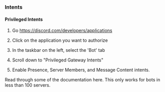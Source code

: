 
### Intents


#### Privileged Intents


1. Go https://discord.com/developers/applications

2. Click on the application you want to authorize

3. In the taskbar on the left, select the 'Bot' tab

4. Scroll down to "Privileged Gateway Intents"

5. Enable Presence, Server Members, and Message Content intents.

Read through some of the documentation here. This only works for bots in less than 100 servers.
